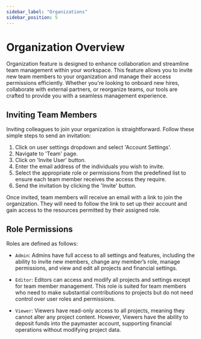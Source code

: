```yaml
---
sidebar_label: "Organizations"
sidebar_position: 5
---
```


# Organization Overview

Organization feature is designed to enhance collaboration and streamline team management within your workspace. This feature allows you to invite new team members to your organization and manage their access permissions efficiently. Whether you're looking to onboard new hires, collaborate with external partners, or reorganize teams, our tools are crafted to provide you with a seamless management experience.

## Inviting Team Members

Inviting colleagues to join your organization is straightforward. Follow these simple steps to send an invitation:

1. Click on user settings dropdown and select 'Account Settings'.
2. Navigate to 'Team' page.
3. Click on 'Invite User' button.
4. Enter the email address of the individuals you wish to invite.
5. Select the appropriate role or permissions from the predefined list to ensure each team member receives the access they require.
6. Send the invitation by clicking the 'Invite' button.

Once invited, team members will receive an email with a link to join the organization. They will need to follow the link to set up their account and gain access to the resources permitted by their assigned role.

## Role Permissions

Roles are defined as follows:

- `Admin`: Admins have full access to all settings and features, including the ability to invite new members, change any member’s role, manage permissions, and view and edit all projects and financial settings.

- `Editor`: Editors can access and modify all projects and settings except for team member management. This role is suited for team members who need to make substantial contributions to projects but do not need control over user roles and permissions.

- `Viewer`: Viewers have read-only access to all projects, meaning they cannot alter any project content. However, Viewers have the ability to deposit funds into the paymaster account, supporting financial operations without modifying project data.

